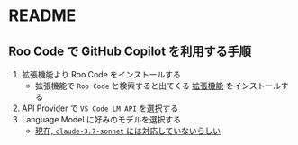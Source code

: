 # README

## Roo Code で GitHub Copilot を利用する手順

1. 拡張機能より Roo Code をインストールする
   - 拡張機能で `Roo Code` と検索すると出てくる [拡張機能](https://marketplace.cursorapi.com/items?itemName=RooVeterinaryInc.roo-cline) をインストールする
2. API Provider で `VS Code LM API` を選択する
3. Language Model に好みのモデルを選択する
   - [現在, `claude-3.7-sonnet` には対応していないらしい](https://zenn.dev/tomo0108/articles/49eace107e4425)
